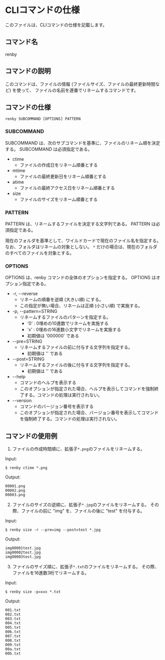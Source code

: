 # CLIコマンドの仕様

このファイルは、CLIコマンドの仕様を記載します。

## コマンド名

renby

## コマンドの説明

このコマンドは、ファイルの情報 (ファイルサイズ、ファイルの最終更新時間など)
を使って、 ファイルの名前を連番でリネームするコマンドです。

## コマンドの仕様

```
renby SUBCOMMAND [OPTIONS] PATTERN
```

### SUBCOMMAND

SUBCOMMAND は、次のサブコマンドを基準に、ファイルのリネーム順を決定する。
SUBCOMMAND は必須指定である。

- ctime
  - ファイルの作成日をリネーム順番とする
- mtime
  - ファイルの最終更新日をリネーム順番とする
- atime
  - ファイルの最終アクセス日をリネーム順番とする
- size
  - ファイルのサイズをリネーム順番とする

### PATTERN

PATTERN は、リネームするファイルを決定する文字列である。 PATTERN
は必須指定である。

現在のフォルダを基準として、ワイルドカードで現在のファイル名を指定する。
なお、フォルダはリネームの対象としない。 `*`
だけの場合は、現在のフォルダのすべてのファイルを対象とする。

### OPTIONS

OPTIONS は、renby コマンドの全体のオプションを指定する。 OPTIONS
はオプション指定である。

- -r, --reverse
  - リネームの順番を逆順 (大きい順) にする。
  - この指定が無い場合、リネームは正順 (小さい順) で実施する。
- -p, --pattern=STRING
  - リネームするファイルのパターンを指定する。
    - '0' : 0埋めの10進数でリネームを実施する
    - 'x' : 0埋めの16進数小文字でリネームを実施する
    - 初期値は '000000' である
- --pre=STRING
  - リネームするファイルの前に付与する文字列を指定する。
    - 初期値は '' である
- --post=STRING
  - リネームするファイルの後に付与する文字列を指定する。
    - 初期値は '' である
- --help
  - コマンドのヘルプを表示する
  - このオプションが指定された場合、ヘルプを表示してコマンドを強制終了する。コマンドの処理は実行されない。
- --version
  - コマンドのバージョン番号を表示する
  - このオプションが指定された場合、バージョン番号を表示してコマンドを強制終了する。コマンドの処理は実行されない。

## コマンドの使用例

1. ファイルの作成時間順に、拡張子`*.png`のファイルをリネームする。

Input:

```
$ renby ctime *.png
```

Output:

```
00001.png
00002.png
00003.png
```

2. ファイルのサイズの逆順に、拡張子`*.jpg`のファイルをリネームする。
   その際、ファイルの前に "img" を、ファイルの後に "test" を付与する。

Input:

```
$ renby size -r --pre=img --post=test *.jpg
```

Output:

```
img00001test.jpg
img00002test.jpg
img00003test.jpg
```

3. ファイルのサイズ順に、拡張子`*.txt`のファイルをリネームする。
   その際、ファイルを16進数3桁でリネームする。

Input:

```
$ renby size -p=xxx *.txt
```

Output:

```
001.txt
002.txt
003.txt
004.txt
005.txt
006.txt
007.txt
008.txt
009.txt
00a.txt
00b.txt
```
